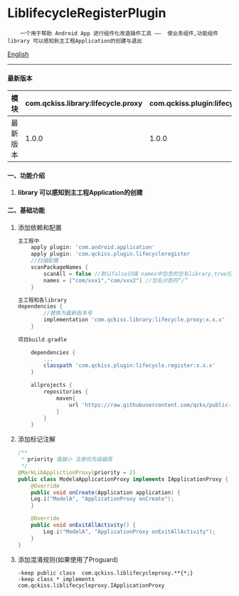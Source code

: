 # LiblifecycleRegisterPlugin
```
    一个用于帮助 Android App 进行组件化改造插件工具 ——  使业务组件,功能组件library 可以感知到主工程Application的创建与退出
```

[English]()

---

#### 最新版本

| 模块     | com.qckiss.library:lifecycle.proxy | com.qckiss.plugin:lifecycle.register |
| -------- | ---------------------------------- | ------------------------------------ |
| 最新版本 | 1.0.0                              | 1.0.0                                |

#### 一、功能介绍
1. **library 可以感知到主工程Application的创建**

#### 二、基础功能
1. 添加依赖和配置
    ``` gradle
    主工程中
        apply plugin: 'com.android.application'
        apply plugin: 'com.qckiss.plugin.lifecycleregister
        //扫描配置
        scanPackageNames {
            scanAll = false //默认false扫描 names中包含的包名library,true扫描所有
            names = ["com/xxx1","com/xxx2"] //包名分割符“/”
        }
    
    主工程和各library
    dependencies {
            //替换为最新版本号
            implementation 'com.qckiss.library:lifecycle.proxy:x.x.x'
        }
        
    项目build.gradle
    
        dependencies {
        	...
            classpath 'com.qckiss.plugin:lifecycle.register:x.x.x'
        }
	
        allprojects {
            repositories {
                maven{
                    url 'https://raw.githubusercontent.com/qcks/public-maven-repo/master'
                }
            }
        }
    ```
    
2. 添加标记注解
    ``` java
    /**
     * priority 值越小 注册优先级越高
     */
    @MarkLibApplictionProxy(priority = 2)
    public class ModelaApplicationProxy implements IApplicationProxy {
        @Override
        public void onCreate(Application application) {
        Log.i("ModelA", "ApplicationProxy onCreate");
        }
    
        @Override
        public void onExitAllActivity() {
            Log.i("ModelA", "ApplicationProxy onExitAllActivity");
        }
    }
    ```

5. 添加混淆规则(如果使用了Proguard)
    ``` 
    -keep public class  com.qckiss.liblifecycleproxy.**{*;}
    -keep class * implements com.qckiss.liblifecycleproxy.IApplicationProxy
    ```
